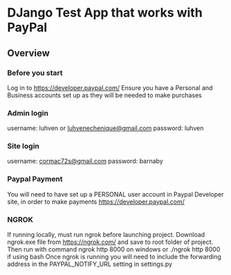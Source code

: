 # DJango Test App that works with PayPal

## Overview

### Before you start
Log in to https://developer.paypal.com/
Ensure you have a Personal and Business accounts set up as they will be needed to make purchases

### Admin login
username: luhven or luhvenechenique@gmail.com
password: luhven

### Site login
username: cormac72s@gmail.com
password: barnaby

### Paypal Payment
You will need to have set up a PERSONAL user account in Paypal Developer site, in order to make payments
https://developer.paypal.com/

### NGROK
If running locally, must run ngrok before launching project. Download ngrok.exe file from https://ngrok.com/ and save to root folder of project.
Then run with command ngrok http 8000 on windows or ./ngrok http 8000 if using bash
Once ngrok is running you will need to include the forwarding address in the PAYPAL_NOTIFY_URL setting in settings.py
